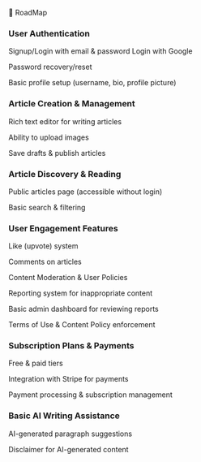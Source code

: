 
🚀 RoadMap

### User Authentication

Signup/Login with email & password
Login with Google

Password recovery/reset

Basic profile setup (username, bio, profile picture)

### Article Creation & Management

Rich text editor for writing articles

Ability to upload images

Save drafts & publish articles

### Article Discovery & Reading

Public articles page (accessible without login)

Basic search & filtering

### User Engagement Features

Like (upvote) system

Comments on articles

Content Moderation & User Policies

Reporting system for inappropriate content

Basic admin dashboard for reviewing reports

Terms of Use & Content Policy enforcement

### Subscription Plans & Payments

Free & paid tiers

Integration with Stripe for payments

Payment processing & subscription management

### Basic AI Writing Assistance

AI-generated paragraph suggestions

Disclaimer for AI-generated content
